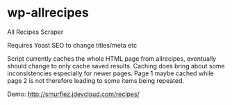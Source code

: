 # wp-allrecipes
All Recipes Scraper

Requires Yoast SEO to change titles/meta etc

Script currently caches the whole HTML page from allrecipes, eventually should change to only cache saved results.  Caching does bring about some inconsistencies especially for newer pages.  Page 1 maybe cached while page 2 is not therefore leading to some items being repeated.


Demo: http://smurfiez.jdevcloud.com/recipes/

